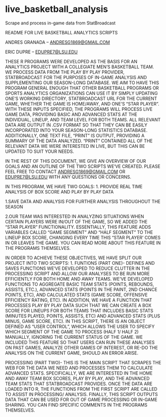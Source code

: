 # live_basketball_analysis
Scrape and process in-game data from StatBroadcast

README FOR LIVE BASKETBALL ANALYTICS SCRIPTS

ANDRES GRANADA – ANDRESG1869@GMAIL.COM

ERIC DUPRE – EDUPRE7@LSU.EDU

THESE R PROGRAMS WERE DEVELOPED AS THE BASIS FOR AN ANALYTICS PROJECT WITH A COLLEGIATE MEN’S BASKETBALL TEAM. WE PROCESS DATA FROM THE PLAY BY PLAY PROVIDER, STATBROADCAST FOR THE PURPOSES OF IN-GAME ANALYSIS AND SUPPLEMENTING OUR SEASON-LONG DATABASE. WE AIM TO HAVE THIS PROGRAM GENERAL ENOUGH THAT OTHER BASKETBALL PROGRAMS OR SPORTS ANALYTICS ORGANIZATIONS CAN USE IT BY SIMPLY UPDATING ONE’S WORKING DIRECTORY, STATBROADCAST URL FOR THE CURRENT GAME, WHETHER THE GAME IS HOME/AWAY, AND ONE’S “STAR PLAYER”. WITH THESE INPUTS SPECIFIED, THE PROGRAMS WILL PROCESS LIVE GAME DATA, PROVIDING BASIC AND ADVANCED STATS AT THE INDIVIDUAL, LINEUP, AND TEAM LEVEL FOR BOTH TEAMS. ALL RELEVANT DATA ARE OUTPUT IN .CSV FORMAT SO THAT THEY CAN BE EASILY INCORPORATED INTO YOUR SEASON-LONG STATISTICS DATABASE. ADDITIONALLY, ONE TEXT FILE, “PRINT” IS OUTPUT, PROVIDING A SUMMARY OF THE DATA ANALYZED. “PRINT” CONTAINED ALL OF THE RELEVANT DATA WE WERE INTERESTED IN LIVE, BUT THIS CAN BE UPDATED TO SUIT YOUR NEEDS.

IN THE REST OF THIS DOCUMENT, WE GIVE AN OVERVIEW OF OUR GOALS AND AN OUTLINE OF THE TWO SCRIPTS WE’VE CREATED. PLEASE FEEL FREE TO CONTACT ANDRESG1869@GMAIL.COM OR EDUPRE7@LSU.EDU WITH ANY QUESTIONS OR CONCERNS.

IN THIS PROGRAM, WE HAVE TWO GOALS: 1. PROVIDE REAL TIME ANALYSIS OF BOX SCORE AND PLAY BY PLAY DATA

1.SAVE DATA AND ANALYSIS FOR FURTHER ANALYSIS THROUGHOUT THE SEASON

2.OUR TEAM WAS INTERESTED IN ANALYZING SITUATIONS WHEN CERTAIN PLAYERS WERE IN/OUT OF THE GAME, SO WE ADDED THE “STAR PLAYER” FUNCTIONALITY. ESSENTIALLY, THIS FEATURE ADDS VARIABLES CALLED “GAME SEGMENT” AND “HALF SEGMENT” TO THE LINEUP BOX SCORE, CHANGING EVERY TIME THIS “STAR PLAYER’ COMES IN OR LEAVES THE GAME. YOU CAN READ MORE ABOUT THIS FEATURE IN THE PROGRAMS THEMSELVES.

IN ORDER TO ACHIEVE THESE OBJECTIVES, WE HAVE SPLIT OUR PROJECT INTO TWO SCRIPTS: 1. FUNTIONS (PART ONE)- DEFINES AND SAVES FUNCTIONS WE’VE DEVELOPED TO REDUCE CLUTTER IN THE PROCESSING SCRIPT AND ALLOW OUR ANALYSES TO BE RUN MORE EFFICIENTLY FOR BOTH HOME AND AWAY TEAMS. WE’VE DEVELOPED FUNCTIONS TO AGGREGATE BASIC TEAM STATS (POINTS, REBOUNDS, ASSISTS, ETC.), ADVANCED STATS (POINTS IN THE PAINT, 2ND CHANCE POINTS, ETC), AND CALCULATED STATS (GAME SCORE, OFFENSIVE EFFICIENCY RATING, ETC). IN ADDITION, WE HAVE A FUNCTION THAT PROCESSES PLAY BY PLAY DATA SUCH THAT WE CAN CREATE A BOX SCORE FOR LINEUPS FOR BOTH TEAMS THAT INCLUDES BASIC STATS (MINUTES PLAYED, POINTS, ASSISTS, ETC) AND ADVANCED STATS (PLUS MINUS, GAME SCORE, ETC). IN THIS SCRIPT, THERE IS AN OBJECT DEFINED AS “USER CONTROL”, WHICH ALLOWS THE USER TO SPECIFY WHICH SEGMENT OF THE GAME TO PROCESS (HALF 1/ HALF 2) MANUALLY, IGNORING THE CURRENT STATUS OF THE GAME. WE INCLUDED THIS FEATURE SO THAT USERS CAN RUN THESE ANALYSES ON PAST GAMES, ANALYZE OTHER GAMES OF INTEREST, OR RE-DO THE ANALYSIS ON THE CURRENT GAME, SHOULD AN ERROR ARISE.

PROCESSING (PART TWO)- THIS IS THE MAIN SCRIPT THAT SCRAPES THE WEB FOR THE DATA WE NEED AND PROCESSES THEM TO CALCULATE ADVANCED STATS. SPECIFICALLY, WE ARE INTERESTED IN THE HOME AND AWAY TEAM BOX SCORES, PLAY BY PLAY, AND THE ADVANCED TEAM STATS THAT STATBROADCAST PROVIDES. ONCE THE DATA ARE LOADED INTO R, THE FUNCTIONS FROM THE FIRST SCRIPT ARE CALLED TO ASSIST IN PROCESSING/ ANALYSIS. FINALLY, THIS SCRIPT OUTPUTS DATA THAT CAN BE USED FOR OUT OF GAME PROCESSING OR IN-GAME SHARING. YOU CAN FIND SPECIFIC COMMENTS IN THE PROGRAMS THEMSELVES.
